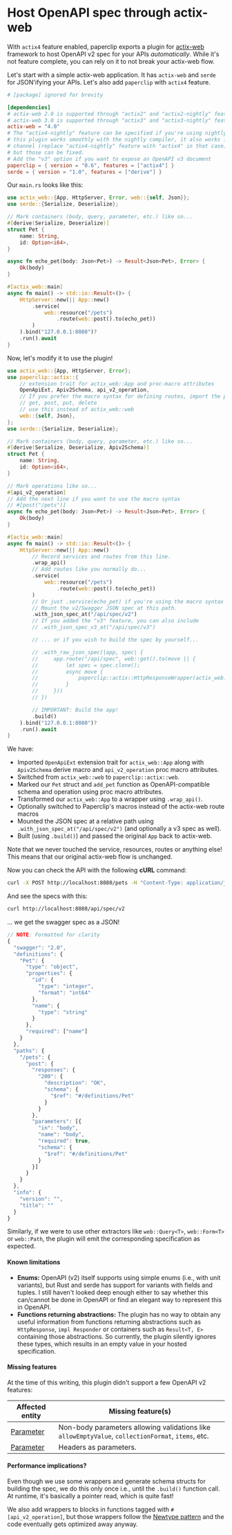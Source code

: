 # Host OpenAPI spec through actix-web

With `actix4` feature enabled, paperclip exports a plugin for [actix-web](https://github.com/actix/actix-web) framework to host OpenAPI v2 spec for your APIs *automatically*. While it's not feature complete, you can rely on it to not break your actix-web flow.

Let's start with a simple actix-web application. It has `actix-web` and `serde` for JSON'ifying your APIs. Let's also add `paperclip` with `actix4` feature.

```toml
# [package] ignored for brevity

[dependencies]
# actix-web 2.0 is supported through "actix2" and "actix2-nightly" features
# actix-web 3.0 is supported through "actix3" and "actix3-nightly" features
actix-web = "4.0"
# The "actix4-nightly" feature can be specified if you're using nightly compiler. Even though
# this plugin works smoothly with the nightly compiler, it also works in stable
# channel (replace "actix4-nightly" feature with "actix4" in that case). There maybe compilation errors,
# but those can be fixed.
# Add the "v3" option if you want to expose an OpenAPI v3 document
paperclip = { version = "0.6", features = ["actix4"] }
serde = { version = "1.0", features = ["derive"] }
```

Our `main.rs` looks like this:

```rust
use actix_web::{App, HttpServer, Error, web::{self, Json}};
use serde::{Serialize, Deserialize};

// Mark containers (body, query, parameter, etc.) like so...
#[derive(Serialize, Deserialize)]
struct Pet {
    name: String,
    id: Option<i64>,
}

async fn echo_pet(body: Json<Pet>) -> Result<Json<Pet>, Error> {
    Ok(body)
}

#[actix_web::main]
async fn main() -> std::io::Result<()> {
    HttpServer::new(|| App::new()
        .service(
            web::resource("/pets")
                .route(web::post().to(echo_pet))
        )
    ).bind("127.0.0.1:8080")?
    .run().await
}
```

Now, let's modify it to use the plugin!

```rust
use actix_web::{App, HttpServer, Error};
use paperclip::actix::{
    // extension trait for actix_web::App and proc-macro attributes
    OpenApiExt, Apiv2Schema, api_v2_operation,
    // If you prefer the macro syntax for defining routes, import the paperclip macros
    // get, post, put, delete
    // use this instead of actix_web::web
    web::{self, Json},
};
use serde::{Serialize, Deserialize};

// Mark containers (body, query, parameter, etc.) like so...
#[derive(Serialize, Deserialize, Apiv2Schema)]
struct Pet {
    name: String,
    id: Option<i64>,
}

// Mark operations like so...
#[api_v2_operation]
// Add the next line if you want to use the macro syntax
// #[post("/pets")]
async fn echo_pet(body: Json<Pet>) -> Result<Json<Pet>, Error> {
    Ok(body)
}

#[actix_web::main]
async fn main() -> std::io::Result<()> {
    HttpServer::new(|| App::new()
        // Record services and routes from this line.
        .wrap_api()
        // Add routes like you normally do...
        .service(
            web::resource("/pets")
                .route(web::post().to(echo_pet))
        )
        // Or just .service(echo_pet) if you're using the macro syntax
        // Mount the v2/Swagger JSON spec at this path.
        .with_json_spec_at("/api/spec/v2")
        // If you added the "v3" feature, you can also include
        // .with_json_spec_v3_at("/api/spec/v3")

        // ... or if you wish to build the spec by yourself...

        // .with_raw_json_spec(|app, spec| {
        //     app.route("/api/spec", web::get().to(move || {
        //         let spec = spec.clone();
        //         async move {
        //             paperclip::actix::HttpResponseWrapper(actix_web::HttpResponse::Ok().json(&spec))
        //         }
        //     }))
        // })

        // IMPORTANT: Build the app!
        .build()
    ).bind("127.0.0.1:8080")?
    .run().await
}
```

We have:

 - Imported `OpenApiExt` extension trait for `actix_web::App` along with `Apiv2Schema` derive macro and `api_v2_operation` proc macro attributes.
 - Switched from `actix_web::web` to `paperclip::actix::web`.
 - Marked our `Pet` struct and `add_pet` function as OpenAPI-compatible schema and operation using proc macro attributes.
 - Transformed our `actix_web::App` to a wrapper using `.wrap_api()`.
 - Optionally switched to Paperclip's macros instead of the actix-web route macros
 - Mounted the JSON spec at a relative path using `.with_json_spec_at("/api/spec/v2")` (and optionally a v3 spec as well).
 - Built (using `.build()`) and passed the original `App` back to actix-web.

Note that we never touched the service, resources, routes or anything else! This means that our original actix-web flow is unchanged.

Now you can check the API with the following **cURL** command:

```sh
curl -X POST http://localhost:8080/pets -H "Content-Type: application/json" -d '{"id":1,"name":"Felix"}'
```

And see the specs with this:

```sh
curl http://localhost:8080/api/spec/v2
```

... we get the swagger spec as a JSON!

```js
// NOTE: Formatted for clarity
{
  "swagger": "2.0",
  "definitions": {
    "Pet": {
      "type": "object",
      "properties": {
        "id": {
          "type": "integer",
          "format": "int64"
        },
        "name": {
          "type": "string"
        }
      },
      "required": ["name"]
    }
  },
  "paths": {
    "/pets": {
      "post": {
        "responses": {
          "200": {
            "description": "OK",
            "schema": {
              "$ref": "#/definitions/Pet"
            }
          }
        },
        "parameters": [{
          "in": "body",
          "name": "body",
          "required": true,
          "schema": {
            "$ref": "#/definitions/Pet"
          }
        }]
      }
    }
  },
  "info": {
    "version": "",
    "title": ""
  }
}
```

Similarly, if we were to use other extractors like `web::Query<T>`, `web::Form<T>` or `web::Path`, the plugin will emit the corresponding specification as expected.

#### Known limitations

- **Enums:** OpenAPI (v2) itself supports using simple enums (i.e., with unit variants), but Rust and serde has support for variants with fields and tuples. I still haven't looked deep enough either to say whether this can/cannot be done in OpenAPI or find an elegant way to represent this in OpenAPI.
- **Functions returning abstractions:** The plugin has no way to obtain any useful information from functions returning abstractions such as `HttpResponse`, `impl Responder` or containers such as `Result<T, E>` containing those abstractions. So currently, the plugin silently ignores these types, which results in an empty value in your hosted specification.

#### Missing features

At the time of this writing, this plugin didn't support a few OpenAPI v2 features:

Affected entity | Missing feature(s)
--------------- | ---------------
[Parameter](https://github.com/OAI/OpenAPI-Specification/blob/master/versions/2.0.md#parameter-object) | Non-body parameters allowing validations like `allowEmptyValue`, `collectionFormat`, `items`, etc.
[Parameter](https://github.com/OAI/OpenAPI-Specification/blob/master/versions/2.0.md#parameter-object) | Headers as parameters.

#### Performance implications?

Even though we use some wrappers and generate schema structs for building the spec, we do this only once i.e., until the `.build()` function call. At runtime, it's basically a pointer read, which is quite fast!

We also add wrappers to blocks in functions tagged with `#[api_v2_operation]`, but those wrappers follow the [Newtype pattern](https://doc.rust-lang.org/stable/book/ch19-03-advanced-traits.html#using-the-newtype-pattern-to-implement-external-traits-on-external-types) and the code eventually gets optimized away anyway.
